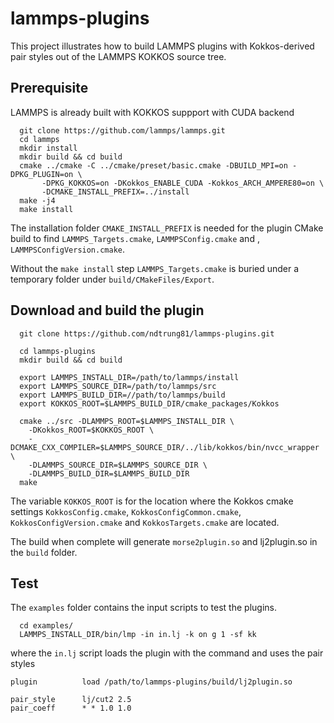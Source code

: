 # lammps-plugins

This project illustrates how to build LAMMPS plugins with Kokkos-derived pair styles out of the LAMMPS KOKKOS source tree.

## Prerequisite

LAMMPS is already built with KOKKOS suppport with CUDA backend

```
  git clone https://github.com/lammps/lammps.git
  cd lammps
  mkdir install
  mkdir build && cd build
  cmake ../cmake -C ../cmake/preset/basic.cmake -DBUILD_MPI=on -DPKG_PLUGIN=on \
       -DPKG_KOKKOS=on -DKokkos_ENABLE_CUDA -Kokkos_ARCH_AMPERE80=on \
       -DCMAKE_INSTALL_PREFIX=../install
  make -j4
  make install
```

The installation folder `CMAKE_INSTALL_PREFIX` is needed for the plugin CMake build to find `LAMMPS_Targets.cmake`, `LAMMPSConfig.cmake` and , `LAMMPSConfigVersion.cmake`.

Without the `make install` step  `LAMMPS_Targets.cmake` is buried under a temporary folder under `build/CMakeFiles/Export`.

## Download and build the plugin


```
  git clone https://github.com/ndtrung81/lammps-plugins.git

  cd lammps-plugins
  mkdir build && cd build

  export LAMMPS_INSTALL_DIR=/path/to/lammps/install
  export LAMMPS_SOURCE_DIR=/path/to/lammps/src
  export LAMMPS_BUILD_DIR=//path/to/lammps/build
  export KOKKOS_ROOT=$LAMMPS_BUILD_DIR/cmake_packages/Kokkos

  cmake ../src -DLAMMPS_ROOT=$LAMMPS_INSTALL_DIR \
    -DKokkos_ROOT=$KOKKOS_ROOT \
    -DCMAKE_CXX_COMPILER=$LAMMPS_SOURCE_DIR/../lib/kokkos/bin/nvcc_wrapper \
    -DLAMMPS_SOURCE_DIR=$LAMMPS_SOURCE_DIR \
    -DLAMMPS_BUILD_DIR=$LAMMPS_BUILD_DIR
  make
```


The variable `KOKKOS_ROOT` is for the location where the Kokkos cmake settings `KokkosConfig.cmake`, `KokkosConfigCommon.cmake`, `KokkosConfigVersion.cmake` and `KokkosTargets.cmake` are located.

The build when complete will generate `morse2plugin.so` and lj2plugin.so in the `build` folder.

## Test

The `examples` folder contains the input scripts to test the plugins.

```
  cd examples/
  LAMMPS_INSTALL_DIR/bin/lmp -in in.lj -k on g 1 -sf kk
```

where the `in.lj` script loads the plugin with the command and uses the pair styles

```
plugin          load /path/to/lammps-plugins/build/lj2plugin.so

pair_style      lj/cut2 2.5
pair_coeff      * * 1.0 1.0
```


